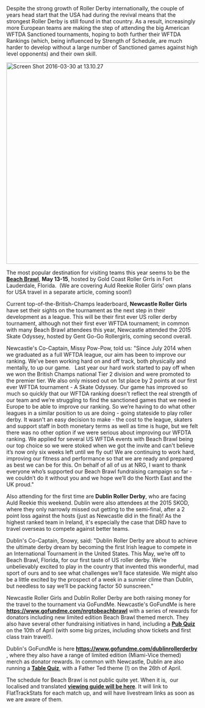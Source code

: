 <html><body><span style="font-weight:400;">Despite the strong growth of Roller Derby internationally, the couple of years head start that the USA had during the revival means that the strongest Roller Derby is still found in that country. As a result, increasingly more European teams are making the step of attending the big American WFTDA Sanctioned tournaments, hoping to both further their WFTDA Rankings (which, being influenced by Strength of Schedule, are much harder to develop without a large number of Sanctioned games against high level opponents) and their own skill.</span>

<a href="https://www.scottishrollerderbyblog.com/2016/04/01/europe-goes-to-beach-brawl/screen-shot-2016-03-30-at-13-10-27/#main" rel="attachment wp-att-6892"><img class="aligncenter size-full wp-image-6892" src="/2016/03/screen-shot-2016-03-30-at-13-10-27.png" alt="Screen Shot 2016-03-30 at 13.10.27" width="700" height="528"></a>

The most popular destination for visiting teams this year seems to be the <a href="http://www.beachbrawlrollerderby.com/home"><strong>Beach Brawl</strong></a>, <strong>May 13-15</strong>, hosted by Gold Coast Roller Grrls in Fort Lauderdale, Florida.  (We are covering Auld Reekie Roller Girls' own plans for USA travel in a separate article, coming soon!)

Current top-of-the-British-Champs leaderboard, <strong>Newcastle Roller Girls</strong> have set their sights on the tournament as the next step in their development as a league. This will be their first ever US roller derby tournament, although not their first ever WFTDA tournament; in common with many Beach Brawl attendees this year, Newcastle attended the 2015 Skate Odyssey, hosted by Gent Go-Go Rollergirls, coming second overall.

<span style="font-weight:400;">Newcastle's Co-Captain, Missy Pow-Pow, told us: "Since July 2014 when we graduated as a full WFTDA league, our aim has been to improve our ranking. We’ve been working hard on and off track, both physically and mentally, to up our game.  </span><span style="font-weight:400;">
</span><span style="font-weight:400;">
</span><span style="font-weight:400;">Last year our hard work started to pay off when we won the British Champs national Tier 2 division and were promoted to the premier tier. We also only missed out on 1st place by 2 points at our first ever WFTDA tournament - A Skate Odyssey. </span><span style="font-weight:400;">
</span><span style="font-weight:400;">
</span><span style="font-weight:400;">Our game has improved so much so quickly that our WFTDA ranking doesn't reflect the real strength of our team and we’re struggling to find the sanctioned games that we need in Europe to be able to improve our ranking. So we’re having to do what other leagues in a similar position to us are doing - going stateside to play roller derby. It wasn't an easy decision to make - the cost to the league, skaters and support staff in both monetary terms as well as time is huge, but we felt there was no other option if we were serious about improving our WFDTA ranking.</span><span style="font-weight:400;">
</span><span style="font-weight:400;">
</span><span style="font-weight:400;">We applied for several US WFTDA events with Beach Brawl being our top choice so we were stoked when we got the invite and can't believe it’s now only six weeks left until we fly out! We are continuing to work hard, improving our fitness and performance so that we are ready and prepared as best we can be for this.</span><span style="font-weight:400;">
</span><span style="font-weight:400;">
</span><span style="font-weight:400;">On behalf of all of us at NRG, I want to thank everyone who’s supported our Beach Brawl fundraising campaign so far - we couldn’t do it without you and we hope we’ll do the North East and the UK proud."</span>

Also attending for the first time are <strong>Dublin Roller Derby</strong>, who are facing Auld Reekie this weekend. Dublin were also attendees at the 2015 SKOD, where they only narrowly missed out getting to the semi-final, after a 2 point loss against the hosts (just as Newcastle did in the final)! As the highest ranked team in Ireland, it's especially the case that DRD have to travel overseas to compete against better teams.

Dublin's Co-Captain, Snowy, said: "<span style="font-weight:400;">Dublin Roller Derby are about to achieve the ultimate derby dream by becoming the first Irish league to compete in an International Tournament in the United States. This May, we’re off to Beach Brawl, Florida, for our first taste of US roller derby.</span><span style="font-weight:400;">
</span><span style="font-weight:400;">We’re unbelievably excited to play in the country that invented this wonderful, mad sport of ours and to see what challenges we’ll face stateside. We might also be a little excited by the prospect of a week in a sunnier clime than Dublin, but needless to say we’ll be packing factor 50 sunscreen."</span>

Newcastle Roller Girls and Dublin Roller Derby are both raising money for the travel to the tournament via GoFundMe.
Newcastle's GoFundMe is here <strong><a href="https://www.gofundme.com/nrgtobeachbrawl">https://www.gofundme.com/nrgtobeachbrawl</a></strong> with a series of rewards for donators including new limited edition Beach Brawl themed merch. They also have several other fundraising initiatives in hand, including a <strong><a href="https://www.facebook.com/events/540135629522203/">Pub Quiz</a></strong> on the 10th of April (with some big prizes, including show tickets and first class train travel!).

Dublin's GoFundMe is here <strong><a href="https://www.gofundme.com/dublinrollerderby">https://www.gofundme.com/dublinrollerderby</a></strong> , where they also have a range of limited edition (Miami-Vice themed) merch as donator rewards. In common with Newcastle, Dublin are also running a <strong><a href="https://www.facebook.com/events/1007331919339066/">Table Quiz</a></strong>, with a Father Ted theme (!) on the 26th of April.

The schedule for Beach Brawl is not public quite yet. When it is,  our localised and translated <a href="https://www.scottishrollerderbyblog.com/posts/2016/03/29/beach-brawl-viewing-guide-timezone-adjusted/"><strong>viewing guide will be here</strong></a>. It will link to FlatTrackStats for each match up, and will have livestream links as soon as we are aware of them.</body></html>
